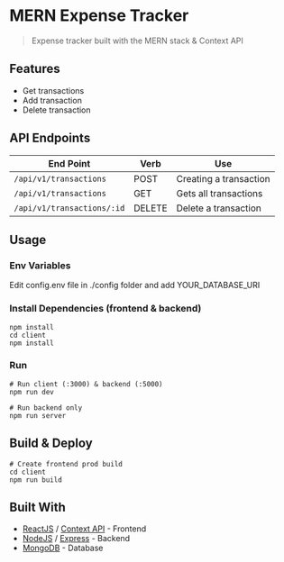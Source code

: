 # MERN Expense Tracker

> Expense tracker built with the MERN stack & Context API

## Features

- Get transactions 
- Add transaction
- Delete transaction

## API Endpoints

| End Point                                           | Verb |Use                                       |
| ----------------------------------------------------|------|------------------------------------------|
|`/api/v1/transactions`                               |POST  |Creating a transaction                    |
|`/api/v1/transactions`                               |GET   |Gets all transactions                     |
|`/api/v1/transactions/:id`                           |DELETE|Delete a transaction	         	|

## Usage

### Env Variables

Edit config.env file in ./config folder and add YOUR_DATABASE_URI

### Install Dependencies (frontend & backend)

```
npm install
cd client
npm install
```

### Run

```
# Run client (:3000) & backend (:5000)
npm run dev

# Run backend only
npm run server
```

## Build & Deploy

```
# Create frontend prod build
cd client
npm run build
```

## Built With

* [ReactJS](https://reactjs.org/) / [Context API](https://reactjs.org/docs/context.html) - Frontend 
* [NodeJS](https://nodejs.org/) / [Express](https://expressjs.com/) - Backend
* [MongoDB](https://www.mongodb.com/) - Database


